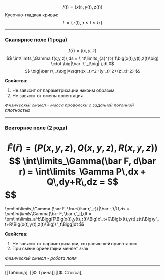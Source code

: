 $$
\bar r(t)=\big(x(t), y(t), z(t)\big)
$$
Кусочно-гладкая кривая:
$$
\Gamma=\{\,\bar r(t),\, a\le t\le b\,\}
$$

---

### Скалярное поле (1 рода)

$$
f(\bar r)=f\big(x, y, z\big)
$$
$$
\int\limits_\Gamma f(x,y,z)\,ds =
\int\limits_{a}^{b} f\big(x(t),y(t),z(t)\big) \cdot \big|\bar r\,'_t\big| \,dt
$$
$$
\big|\bar r\,'_t\big|=\sqrt{(x'_t)^2+(y'_t)^2+(z'_t)^2}
$$

**Свойства**:
1. Не зависит от параметризации никоим образом
2. Не зависит от смены ориентации

*Физический смысл - масса проволоки с заданной погонной плотностью*

---

### Векторное поле (2 рода)
$$
\bar F(\bar r)=(P(x,y,z),Q(x,y,z),R(x,y,z))
$$
$$
\int\limits_\Gamma(\bar F, d\bar r) =
\int\limits_\Gamma P\,dx + Q\,dy+R\,dz = 
$$
$$
= 
\pm\int\limits_\Gamma (\bar F, \frac{\bar r\,'_t}{|\bar r\,'_t|})\,ds =
\pm\int\limits_\Gamma(\bar F, \bar r\,'_t)\,dt =
\pm\int\limits_a^b\Bigg[P\Big(x(t),y(t),z(t)\Big)x'_t+Q\Big(x(t),y(t),z(t)\Big)y'_t+R\Big(x(t),y(t),z(t)\Big)z'_t\Bigg]dt
$$

**Свойства**:
1. Не зависит от параметризации, сохраняющей ориентацию
2. При смене ориентации меняет знак

*Физический смысл - работа поля*

---

[[Таблица]]
[[Ф. Грина]]
[[Ф. Стокса]]